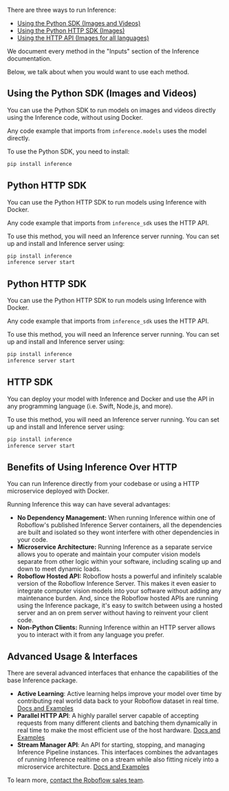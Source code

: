 There are three ways to run Inference:

- [Using the Python SDK (Images and Videos)](#native-python-api)
- [Using the Python HTTP SDK (Images)](#native-python-api)
- [Using the HTTP API (Images for all languages)](#http-api)

We document every method in the "Inputs" section of the Inference documentation.

Below, we talk about when you would want to use each method.

## Using the Python SDK (Images and Videos)

You can use the Python SDK to run models on images and videos directly using the Inference code, without using Docker.

Any code example that imports from `inference.models` uses the model directly.

To use the Python SDK, you need to install:

```bash
pip install inference
```

## Python HTTP SDK

You can use the Python HTTP SDK to run models using Inference with Docker.

Any code example that imports from `inference_sdk` uses the HTTP API.

To use this method, you will need an Inference server running. You can set up and install and Inference server using:

```bash
pip install inference
inference server start
```

## Python HTTP SDK

You can use the Python HTTP SDK to run models using Inference with Docker.

Any code example that imports from `inference_sdk` uses the HTTP API.

To use this method, you will need an Inference server running. You can set up and install and Inference server using:

```bash
pip install inference
inference server start
```

## HTTP SDK

You can deploy your model with Inference and Docker and use the API in any programming language (i.e. Swift, Node.js, and more).

To use this method, you will need an Inference server running. You can set up and install and Inference server using:

```bash
pip install inference
inference server start
```

## Benefits of Using Inference Over HTTP

You can run Inference directly from your codebase or using a HTTP microservice deployed with Docker.

Running Inference this way can have several advantages:

- **No Dependency Management:** When running Inference within one of Roboflow's published Inference Server containers, all the dependencies are built and isolated so they wont interfere with other dependencies in your code.
- **Microservice Architecture:** Running Inference as a separate service allows you to operate and maintain your computer vision models separate from other logic within your software, including scaling up and down to meet dynamic loads.
- **Roboflow Hosted API:** Roboflow hosts a powerful and infinitely scalable version of the Roboflow Inference Server. This makes it even easier to integrate computer vision models into your software without adding any maintenance burden. And, since the Roboflow hosted APIs are running using the Inference package, it's easy to switch between using a hosted server and an on prem server without having to reinvent your client code.
- **Non-Python Clients:** Running Inference within an HTTP server allows you to interact with it from any language you prefer.

## Advanced Usage & Interfaces

There are several advanced interfaces that enhance the capabilities of the base Inference package.

- **Active Learning**: Active learning helps improve your model over time by contributing real world data back to your Roboflow dataset in real time. [Docs and Examples](/enterprise/active-learning/active_learning/)
- **Parallel HTTP API**: A highly parallel server capable of accepting requests from many different clients and batching them dynamically in real time to make the most efficient use of the host hardware. [Docs and Examples](/enterprise/parallel_processing/)
- **Stream Manager API**: An API for starting, stopping, and managing Inference Pipeline instances. This interfaces combines the advantages of running Inference realtime on a stream while also fitting nicely into a microservice architecture. [Docs and Examples](/enterprise/stream_management_api/)

To learn more, [contact the Roboflow sales team](https://roboflow.com/sales).